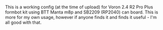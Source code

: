 This is a working config (at the time of upload) for Voron 2.4 R2 Pro Plus formbot kit using BTT Manta m8p and SB2209 (RP2040) can board. This is more for my own usage, however if anyone finds it and finds it useful - I'm all good with that.
